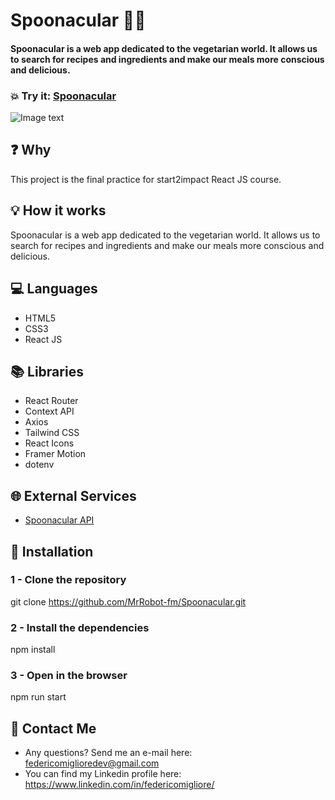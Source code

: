 # Spoonacular 🥬🍅
#### Spoonacular is a web app dedicated to the vegetarian world. It allows us to search for recipes and ingredients and make our meals more conscious and delicious.

### 💥 Try it:  [Spoonacular](https://spoonacular-fm.netlify.app/)


![Image text](https://user-images.githubusercontent.com/90281132/221411293-72d48137-80ff-47cc-be69-778d8880c3ab.png)


## ❓ Why
This project is the final practice for start2impact React JS course.

## 💡 How it works
Spoonacular is a web app dedicated to the vegetarian world. It allows us to search for recipes and ingredients and make our meals more conscious and delicious.

## 💻 Languages
* HTML5
* CSS3
* React JS

## 📚 Libraries
* React Router
* Context API
* Axios
* Tailwind CSS
* React Icons
* Framer Motion
* dotenv

## 🌐 External Services
* [Spoonacular API](https://spoonacular.com/food-api/docs)


## 💾 Installation

### 1 - Clone the repository
git clone https://github.com/MrRobot-fm/Spoonacular.git

### 2 - Install the dependencies
npm install

### 3 - Open in the browser
npm run start

## 📧 Contact Me
* Any questions? Send me an e-mail here: federicomiglioredev@gmail.com
* You can find my Linkedin profile here: https://www.linkedin.com/in/federicomigliore/
